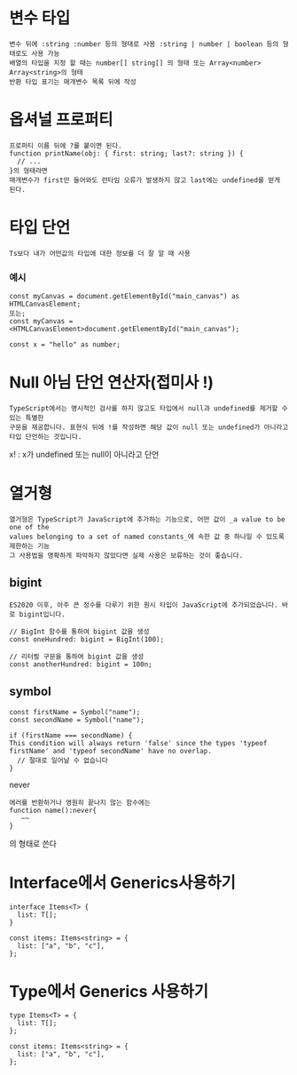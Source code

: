 # 변수 타입

```tsx
변수 뒤에 :string :number 등의 형태로 사용 :string | number | boolean 등의 형태로도 사용 가능
배열의 타입을 지정 할 때는 number[] string[] 의 형태 또는 Array<number> Array<string>의 형태
반환 타입 표기는 매개변수 목록 뒤에 작성
```

# 옵셔널 프로퍼티

```tsx
프로퍼티 이름 뒤에 ?를 붙이면 된다.
function printName(obj: { first: string; last?: string }) {
  // ...
}의 형태라면
매개변수가 first만 들어와도 런타임 오류가 발생하지 않고 last에는 undefined를 얻게 된다.
```

# 타입 단언

```docker
Ts보다 내가 어떤값의 타입에 대한 정보를 더 잘 알 때 사용
```

### 예시

```tsx
const myCanvas = document.getElementById("main_canvas") as HTMLCanvasElement;
또는;
const myCanvas = <HTMLCanvasElement>document.getElementById("main_canvas");

const x = "hello" as number;
```

# Null 아님 단언 연산자(접미사 !)

```docker
TypeScript에서는 명시적인 검사를 하지 않고도 타입에서 null과 undefined를 제거할 수 있는 특별한
구문을 제공합니다. 표현식 뒤에 !를 작성하면 해당 값이 null 또는 undefined가 아니라고
타입 단언하는 것입니다.
```

x! : x가 undefined 또는 null이 아니라고 단언

# 열거형

```tsx
열거형은 TypeScript가 JavaScript에 추가하는 기능으로, 어떤 값이 _a value to be one of the
values belonging to a set of named constants_에 속한 값 중 하나일 수 있도록 제한하는 기능
그 사용법을 명확하게 파악하지 않았다면 실제 사용은 보류하는 것이 좋습니다.
```

## bigint

```tsx
ES2020 이후, 아주 큰 정수를 다루기 위한 원시 타입이 JavaScript에 추가되었습니다. 바로 bigint입니다.

// BigInt 함수를 통하여 bigint 값을 생성
const oneHundred: bigint = BigInt(100);

// 리터럴 구문을 통하여 bigint 값을 생성
const anotherHundred: bigint = 100n;
```

## symbol

```tsx
const firstName = Symbol("name");
const secondName = Symbol("name");

if (firstName === secondName) {
This condition will always return 'false' since the types 'typeof firstName' and 'typeof secondName' have no overlap.
  // 절대로 일어날 수 없습니다
}
```

never

```tsx
에러를 반환하거나 영원히 끝나지 않는 함수에는
function name():never{
   ~~
}
```

의 형태로 쓴다

# Interface에서 Generics사용하기

```tsx
interface Items<T> {
  list: T[];
}

const items: Items<string> = {
  list: ["a", "b", "c"],
};
```

# Type에서 Generics 사용하기

```tsx
type Items<T> = {
  list: T[];
};

const items: Items<string> = {
  list: ["a", "b", "c"],
};
```
